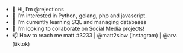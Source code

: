 - 👋 Hi, I’m @rejections
- 👀 I’m interested in Python, golang, php and javascript.
- 🌱 I’m currently learning SQL and managing databases
- 💞️ I’m looking to collaborate on Social Media projects!
- 📫 How to reach me matt.#3233 | @matt2slow (instagram) | @arv. (tiktok)
<!---
rejections/rejections is a ✨ special ✨ repository because its `README.md` (this file) appears on your GitHub profile.
You can click the Preview link to take a look at your changes.
--->

